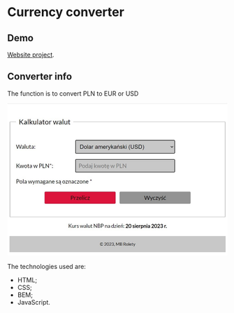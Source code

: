 # Currency converter

## Demo
[Website project](https://mbigos86.github.io/currency-converter/).

## Converter info

The function is to convert PLN to EUR or USD

![homepage](images/cc.jpg)

 The technologies used are: 
 - HTML;
 - CSS;
 - BEM;
 - JavaScript.

